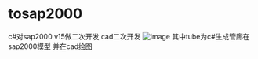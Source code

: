# tosap2000
c#对sap2000 v15做二次开发  cad二次开发
![image](https://user-images.githubusercontent.com/103156278/187016887-75b209a1-09be-4103-af44-392104794e03.png)
其中tube为c#生成管廊在sap2000模型 并在cad绘图

